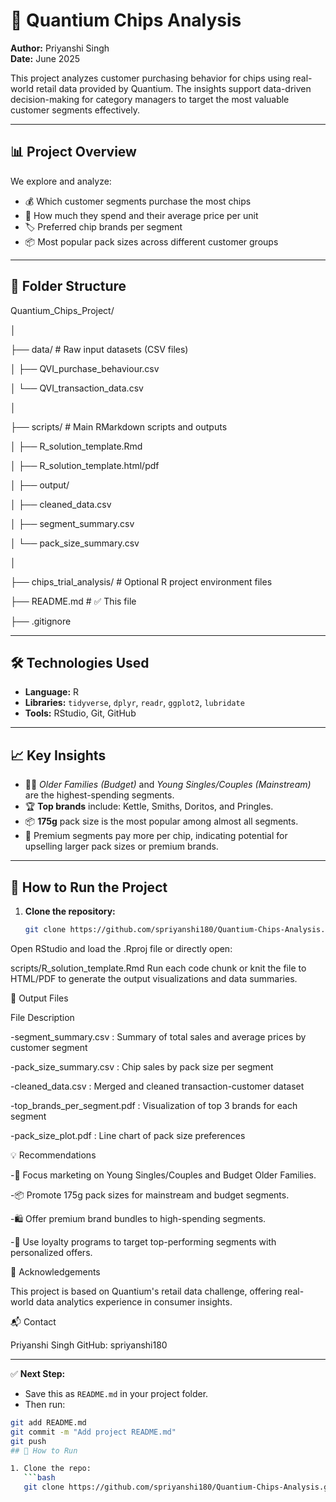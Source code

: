 # 🥔 Quantium Chips Analysis

**Author:** Priyanshi Singh  
**Date:** June 2025

This project analyzes customer purchasing behavior for chips using real-world retail data provided by Quantium. The insights support data-driven decision-making for category managers to target the most valuable customer segments effectively.

---

## 📊 Project Overview

We explore and analyze:
- 💰 Which customer segments purchase the most chips
- 🧮 How much they spend and their average price per unit
- 🏷️ Preferred chip brands per segment
- 📦 Most popular pack sizes across different customer groups

---

## 📁 Folder Structure

Quantium_Chips_Project/

│

├── data/ # Raw input datasets (CSV files)

│ ├── QVI_purchase_behaviour.csv

│ └── QVI_transaction_data.csv

│

├── scripts/ # Main RMarkdown scripts and outputs

│ ├── R_solution_template.Rmd

│ ├── R_solution_template.html/pdf

│ ├── output/

│ ├── cleaned_data.csv

│ ├── segment_summary.csv

│ └── pack_size_summary.csv

│

├── chips_trial_analysis/ # Optional R project environment files

├── README.md # ✅ This file

├── .gitignore


---

## 🛠️ Technologies Used

- **Language:** R  
- **Libraries:** `tidyverse`, `dplyr`, `readr`, `ggplot2`, `lubridate`
- **Tools:** RStudio, Git, GitHub

---

## 📈 Key Insights

- 🧍‍♂️ *Older Families (Budget)* and *Young Singles/Couples (Mainstream)* are the highest-spending segments.
- 🏆 **Top brands** include: Kettle, Smiths, Doritos, and Pringles.
- 📦 **175g** pack size is the most popular among almost all segments.
- 🎯 Premium segments pay more per chip, indicating potential for upselling larger pack sizes or premium brands.

---

## 🚀 How to Run the Project

1. **Clone the repository:**

   ```bash
   git clone https://github.com/spriyanshi180/Quantium-Chips-Analysis.git
Open RStudio and load the .Rproj file or directly open:

scripts/R_solution_template.Rmd
Run each code chunk or knit the file to HTML/PDF to generate the output visualizations and data summaries.

📎 Output Files

File	Description

-segment_summary.csv	: Summary of total sales and average prices by customer segment

-pack_size_summary.csv  :	Chip sales by pack size per segment

-cleaned_data.csv	:  Merged and cleaned transaction-customer dataset

-top_brands_per_segment.pdf	 :  Visualization of top 3 brands for each segment

-pack_size_plot.pdf	:  Line chart of pack size preferences

💡 Recommendations

-📣 Focus marketing on Young Singles/Couples and Budget Older Families.

-📦 Promote 175g pack sizes for mainstream and budget segments.

-🛍️ Offer premium brand bundles to high-spending segments.

-📨 Use loyalty programs to target top-performing segments with personalized offers.


🤝 Acknowledgements

This project is based on Quantium's retail data challenge, offering real-world data analytics experience in consumer insights.

📬 Contact

Priyanshi Singh
GitHub: spriyanshi180


---

✅ **Next Step:**  
- Save this as `README.md` in your project folder.
- Then run:

```bash
git add README.md
git commit -m "Add project README.md"
git push
## 🚀 How to Run

1. Clone the repo:
   ```bash
   git clone https://github.com/spriyanshi180/Quantium-Chips-Analysis.git
